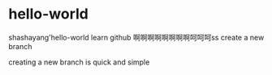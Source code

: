 # hello-world
shashayang'hello-world
learn github
啊啊啊啊啊啊啊啊呵呵呵ss
create a new branch

creating a new branch is quick and simple


